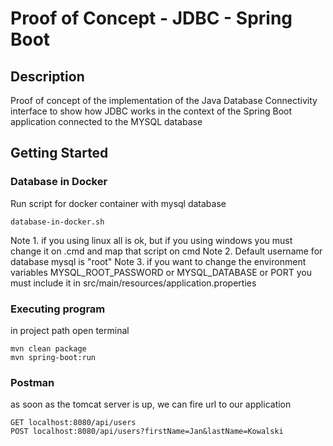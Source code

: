 # Proof of Concept - JDBC - Spring Boot

## Description
Proof of concept of the implementation of the Java Database Connectivity interface
to show how JDBC works in the context of the Spring Boot application connected to the MYSQL database

## Getting Started

### Database in Docker

Run script for docker container with mysql database

```
database-in-docker.sh
```
Note 1. if you using linux all is ok, but if you using windows you must change it on .cmd and map that script on cmd
Note 2. Default username for database mysql is "root"
Note 3. if you want to change the environment variables MYSQL_ROOT_PASSWORD or MYSQL_DATABASE or PORT you must include it in src/main/resources/application.properties

### Executing program
in project path open terminal

```
mvn clean package
mvn spring-boot:run
```
### Postman
as soon as the tomcat server is up, we can fire url to our application
```
GET localhost:8080/api/users
POST localhost:8080/api/users?firstName=Jan&lastName=Kowalski
```
